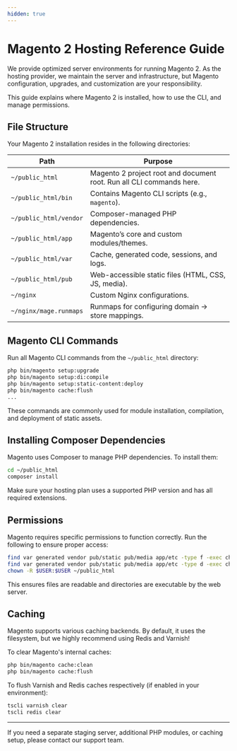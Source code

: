 ```yaml
---
hidden: true
---
```


# Magento 2 Hosting Reference Guide

We provide optimized server environments for running Magento 2. As the hosting provider, we maintain the server and infrastructure, but Magento configuration, upgrades, and customization are your responsibility.

This guide explains where Magento 2 is installed, how to use the CLI, and manage permissions.

## File Structure

Your Magento 2 installation resides in the following directories:

| Path                   | Purpose                                                              |
| ---------------------- | -------------------------------------------------------------------- |
| `~/public_html`        | Magento 2 project root and document root. Run all CLI commands here. |
| `~/public_html/bin`    | Contains Magento CLI scripts (e.g., `magento`).                      |
| `~/public_html/vendor` | Composer-managed PHP dependencies.                                   |
| `~/public_html/app`    | Magento’s core and custom modules/themes.                            |
| `~/public_html/var`    | Cache, generated code, sessions, and logs.                           |
| `~/public_html/pub`    | Web-accessible static files (HTML, CSS, JS, media).                  |
| `~/nginx`              | Custom Nginx configurations.                                         |
| `~/nginx/mage.runmaps` | Runmaps for configuring domain → store mappings.                     |

## Magento CLI Commands

Run all Magento CLI commands from the `~/public_html` directory:

```bash
php bin/magento setup:upgrade
php bin/magento setup:di:compile
php bin/magento setup:static-content:deploy
php bin/magento cache:flush
...
```

These commands are commonly used for module installation, compilation, and deployment of static assets.

## Installing Composer Dependencies

Magento uses Composer to manage PHP dependencies. To install them:

```bash
cd ~/public_html
composer install
```

Make sure your hosting plan uses a supported PHP version and has all required extensions.

## Permissions

Magento requires specific permissions to function correctly. Run the following to ensure proper access:

```bash
find var generated vendor pub/static pub/media app/etc -type f -exec chmod 644 {} \;
find var generated vendor pub/static pub/media app/etc -type d -exec chmod 755 {} \;
chown -R $USER:$USER ~/public_html
```

This ensures files are readable and directories are executable by the web server.

## Caching

Magento supports various caching backends. By default, it uses the filesystem, but we highly recommend using Redis and Varnish!

To clear Magento's internal caches:

```bash
php bin/magento cache:clean
php bin/magento cache:flush
```

To flush Varnish and Redis caches respectively (if enabled in your environment):

```bash
tscli varnish clear
tscli redis clear
```

---

If you need a separate staging server, additional PHP modules, or caching setup, please contact our support team.

